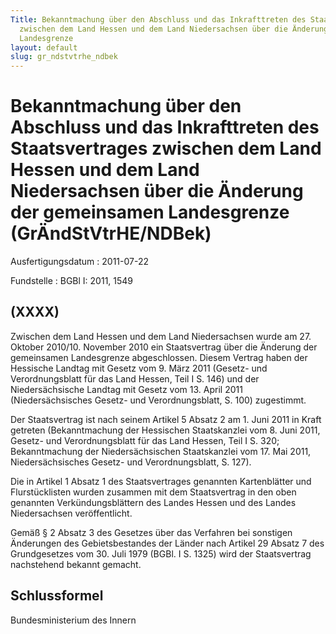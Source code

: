 ```yaml
---
Title: Bekanntmachung über den Abschluss und das Inkrafttreten des Staatsvertrages
  zwischen dem Land Hessen und dem Land Niedersachsen über die Änderung der gemeinsamen
  Landesgrenze
layout: default
slug: gr_ndstvtrhe_ndbek
---
```


# Bekanntmachung über den Abschluss und das Inkrafttreten des Staatsvertrages zwischen dem Land Hessen und dem Land Niedersachsen über die Änderung der gemeinsamen Landesgrenze (GrÄndStVtrHE/NDBek)

Ausfertigungsdatum
:   2011-07-22

Fundstelle
:   BGBl I: 2011, 1549


## (XXXX)

Zwischen dem Land Hessen und dem Land Niedersachsen wurde am
27\. Oktober              2010/10. November 2010 ein Staatsvertrag über
die Änderung der gemeinsamen Landesgrenze abgeschlossen. Diesem
Vertrag haben der Hessische Landtag mit Gesetz vom 9. März 2011
(Gesetz- und Verordnungsblatt für das Land Hessen, Teil I S. 146) und
der Niedersächsische Landtag mit Gesetz vom 13. April 2011
(Niedersächsisches Gesetz- und Verordnungsblatt, S. 100) zugestimmt.

Der Staatsvertrag ist nach seinem Artikel 5 Absatz 2 am 1. Juni 2011
in Kraft getreten (Bekanntmachung der Hessischen Staatskanzlei vom 8.
Juni 2011, Gesetz- und Verordnungsblatt für das Land Hessen, Teil I S.
320; Bekanntmachung der Niedersächsischen Staatskanzlei vom 17. Mai
2011, Niedersächsisches Gesetz- und Verordnungsblatt, S. 127).

Die in Artikel 1 Absatz 1 des Staatsvertrages genannten Kartenblätter
und Flurstücklisten wurden zusammen mit dem Staatsvertrag in den oben
genannten Verkündungsblättern des Landes Hessen und des Landes
Niedersachsen veröffentlicht.

Gemäß § 2 Absatz 3 des Gesetzes über das Verfahren bei sonstigen
Änderungen des Gebietsbestandes der Länder nach Artikel 29 Absatz 7
des Grundgesetzes vom 30. Juli 1979 (BGBl. I S. 1325) wird der
Staatsvertrag nachstehend bekannt gemacht.


## Schlussformel

Bundesministerium des Innern


